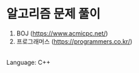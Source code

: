 # 알고리즘 문제 풀이
1) BOJ (https://www.acmicpc.net/)
2) 프로그래머스 (https://programmers.co.kr/)
<br>
Language: C++

